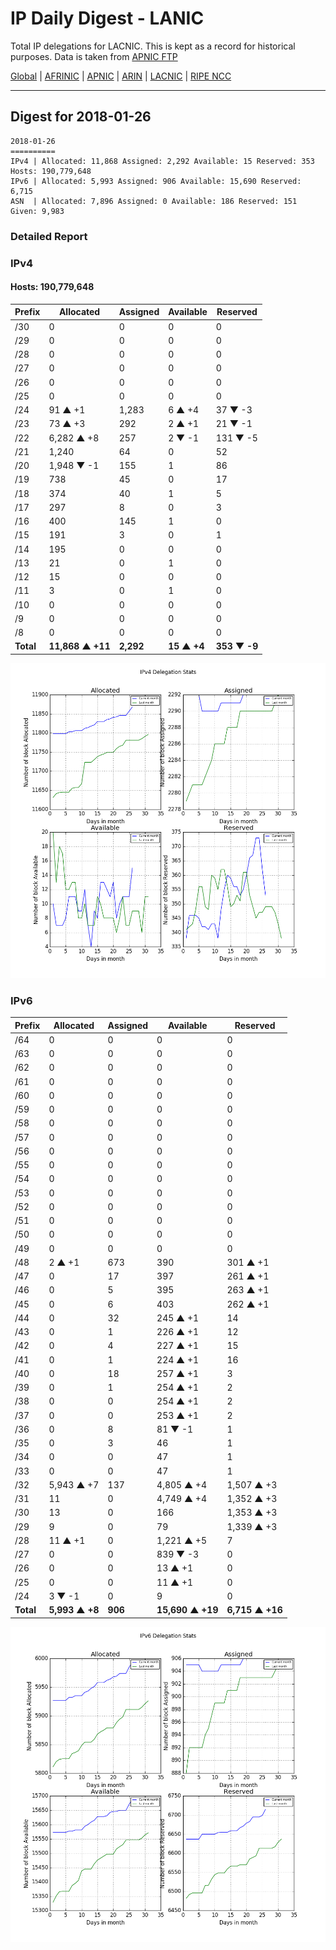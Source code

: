 # IP Daily Digest - LANIC

Total IP delegations for LACNIC. This is kept as a record for historical purposes. Data is taken from [APNIC FTP](https://ftp.apnic.net/)

[Global](https://github.com/csmets/IP-Daily-Digest) | [AFRINIC](https://github.com/csmets/IP-Daily-Digest/tree/master/archives/AFRINIC) | [APNIC](https://github.com/csmets/IP-Daily-Digest/tree/master/archives/APNIC) | [ARIN](https://github.com/csmets/IP-Daily-Digest/tree/master/archives/ARIN) | [LACNIC](https://github.com/csmets/IP-Daily-Digest/tree/master/archives/LACNIC) | [RIPE NCC](https://github.com/csmets/IP-Daily-Digest/tree/master/archives/RIPE_NCC)

---

## Digest for 2018-01-26
```
2018-01-26
==========
IPv4 | Allocated: 11,868 Assigned: 2,292 Available: 15 Reserved: 353 Hosts: 190,779,648
IPv6 | Allocated: 5,993 Assigned: 906 Available: 15,690 Reserved: 6,715
ASN  | Allocated: 7,896 Assigned: 0 Available: 186 Reserved: 151 Given: 9,983
```

### Detailed Report

### IPv4

#### Hosts: **190,779,648**

| Prefix | Allocated | Assigned | Available | Reserved |
| ----- | ----- | ----- | ----- | ----- |
| /30 | 0 | 0 | 0 | 0 |
| /29 | 0 | 0 | 0 | 0 |
| /28 | 0 | 0 | 0 | 0 |
| /27 | 0 | 0 | 0 | 0 |
| /26 | 0 | 0 | 0 | 0 |
| /25 | 0 | 0 | 0 | 0 |
| /24 | 91 ▲ +1 | 1,283 | 6 ▲ +4 | 37 ▼ -3 |
| /23 | 73 ▲ +3 | 292 | 2 ▲ +1 | 21 ▼ -1 |
| /22 | 6,282 ▲ +8 | 257 | 2 ▼ -1 | 131 ▼ -5 |
| /21 | 1,240 | 64 | 0 | 52 |
| /20 | 1,948 ▼ -1 | 155 | 1 | 86 |
| /19 | 738 | 45 | 0 | 17 |
| /18 | 374 | 40 | 1 | 5 |
| /17 | 297 | 8 | 0 | 3 |
| /16 | 400 | 145 | 1 | 0 |
| /15 | 191 | 3 | 0 | 1 |
| /14 | 195 | 0 | 0 | 0 |
| /13 | 21 | 0 | 1 | 0 |
| /12 | 15 | 0 | 0 | 0 |
| /11 | 3 | 0 | 1 | 0 |
| /10 | 0 | 0 | 0 | 0 |
| /9 | 0 | 0 | 0 | 0 |
| /8 | 0 | 0 | 0 | 0 |
| **Total** | **11,868 ▲ +11** | **2,292** | **15 ▲ +4** | **353 ▼ -9** |

![ipv4-stats](ipv4-figure.png)

### IPv6

| Prefix | Allocated | Assigned | Available | Reserved |
| ----- | ----- | ----- | ----- | ----- |
| /64 | 0 | 0 | 0 | 0 |
| /63 | 0 | 0 | 0 | 0 |
| /62 | 0 | 0 | 0 | 0 |
| /61 | 0 | 0 | 0 | 0 |
| /60 | 0 | 0 | 0 | 0 |
| /59 | 0 | 0 | 0 | 0 |
| /58 | 0 | 0 | 0 | 0 |
| /57 | 0 | 0 | 0 | 0 |
| /56 | 0 | 0 | 0 | 0 |
| /55 | 0 | 0 | 0 | 0 |
| /54 | 0 | 0 | 0 | 0 |
| /53 | 0 | 0 | 0 | 0 |
| /52 | 0 | 0 | 0 | 0 |
| /51 | 0 | 0 | 0 | 0 |
| /50 | 0 | 0 | 0 | 0 |
| /49 | 0 | 0 | 0 | 0 |
| /48 | 2 ▲ +1 | 673 | 390 | 301 ▲ +1 |
| /47 | 0 | 17 | 397 | 261 ▲ +1 |
| /46 | 0 | 5 | 395 | 263 ▲ +1 |
| /45 | 0 | 6 | 403 | 262 ▲ +1 |
| /44 | 0 | 32 | 245 ▲ +1 | 14 |
| /43 | 0 | 1 | 226 ▲ +1 | 12 |
| /42 | 0 | 4 | 227 ▲ +1 | 15 |
| /41 | 0 | 1 | 224 ▲ +1 | 16 |
| /40 | 0 | 18 | 257 ▲ +1 | 3 |
| /39 | 0 | 1 | 254 ▲ +1 | 2 |
| /38 | 0 | 0 | 254 ▲ +1 | 2 |
| /37 | 0 | 0 | 253 ▲ +1 | 2 |
| /36 | 0 | 8 | 81 ▼ -1 | 1 |
| /35 | 0 | 3 | 46 | 1 |
| /34 | 0 | 0 | 47 | 1 |
| /33 | 0 | 0 | 47 | 1 |
| /32 | 5,943 ▲ +7 | 137 | 4,805 ▲ +4 | 1,507 ▲ +3 |
| /31 | 11 | 0 | 4,749 ▲ +4 | 1,352 ▲ +3 |
| /30 | 13 | 0 | 166 | 1,353 ▲ +3 |
| /29 | 9 | 0 | 79 | 1,339 ▲ +3 |
| /28 | 11 ▲ +1 | 0 | 1,221 ▲ +5 | 7 |
| /27 | 0 | 0 | 839 ▼ -3 | 0 |
| /26 | 0 | 0 | 13 ▲ +1 | 0 |
| /25 | 0 | 0 | 11 ▲ +1 | 0 |
| /24 | 3 ▼ -1 | 0 | 9 | 0 |
| **Total** | **5,993 ▲ +8** | **906** | **15,690 ▲ +19** | **6,715 ▲ +16** |

![ipv6-stats](ipv6-figure.png)
